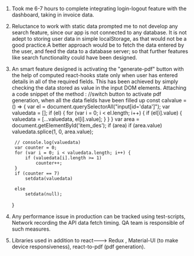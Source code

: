 1. Took me 6-7 hours to complete integrating login-logout feature with the dashboard, taking in invoice data.

2. Reluctance to work with static data prompted me to not develop any search feature, since our app is not connected to any database. It is not adept to storing user data in simple localStorage, as that would not be a good practice.A better approach would be to fetch the data entered by the user, and feed the data to a database server; so that further features like search functionality could have been designed.

3. An smart feature designed is activating the "generate-pdf" button with the help of computed react-hooks state only when user has entered details in all of the required fields. This has been achieved by simply checking the data stored as value in the input DOM elements.
Attaching a code snippet of the method :
//switch button to activate pdf generation, when all the data fields have been filled up
    const calvalue = () => {
        var el = document.querySelectorAll("input[id='data']");
        var valuedata = [];
        if (el) {
            for (var i = 0; i < el.length; i++) {
                if (el[i].value) {
                    valuedata = [...valuedata, el[i].value];
                }
            }
        }
        var area = document.getElementById('item_des');
        if (area)
            if (area.value)
                valuedata.splice(1, 0, area.value);

        // console.log(valuedata)
        var counter = 0;
        for (var i = 0; i < valuedata.length; i++) {
            if (valuedata[i].length >= 1)
                counter++;
        }
        if (counter == 7)
            setdata(valuedata)

        else
            setdata(null);
    }

4. Any performance issue in production can be tracked using test-scripts, Network recording the API data fetch timing. QA team is responsible of such measures.
5. Libraries used in addition to react---> Redux , Material-UI (to make device responsiveness), react-to-pdf (pdf generation).
